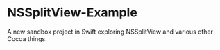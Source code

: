 # NSSplitView-Example
A new sandbox project in Swift exploring NSSplitView and various other Cocoa things.
